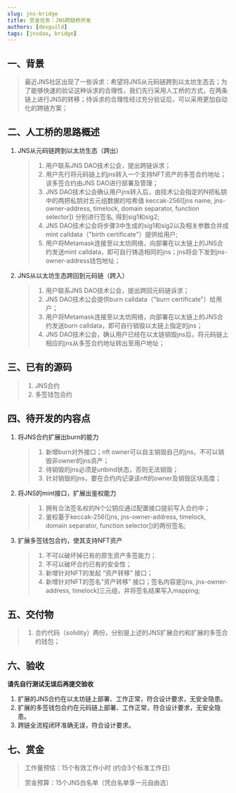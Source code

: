 ```yaml
---
slug: jns-bridge
title: 赏金任务：JNS跨链桥开发
authors: [devguild]
tags: [jnsdao, bridge]
---
```


## 一、背景

>  最近JNS社区出现了一些诉求：希望将JNS从元码链跨到以太坊生态去；为了能够快速的验证这种诉求的合理性，我们先行采用人工桥的方式，在两条链上进行JNS的转移；待诉求的合理性经过充分验证后，可以采用更加自动化的跨链方案；

## 二、人工桥的思路概述

1. JNS从元码链跨到以太坊生态（跨出）

    > 1. 用户联系JNS DAO技术公会，提出跨链诉求；
    > 2. 用户先行将元码链上的jns转入一个支持NFT资产的多签合约地址；该多签合约由JNS DAO进行部署及管理；
    > 3. JNS DAO技术公会确认用户jns转入后，由技术公会指定的N把私钥中的两把私钥对五元组数据的哈希值 keccak-256([jns name, jns-owner-address, timelock, domain separator, function selector]) 分别进行签名, 得到sig1和sig2;
    > 4. JNS DAO技术公会将步骤3中生成的sig1和sig2以及相关参数合并成mint calldata（"birth certificate"）提供给用户;
    > 5. 用户将Metamask连接至以太坊网络，向部署在以太链上的JNS合约发送mint calldata，即可自行铸造相同的jns；jns将会下发到jns-owner-address钱包地址；

2. JNS从以太坊生态跨回到元码链（跨入）

    > 1. 用户联系JNS DAO技术公会，提出跨回元码链诉求；
    > 2. JNS DAO技术公会提供burn calldata（"burn certificate"）给用户；
    > 2. 用户将Metamask连接至以太坊网络，向部署在以太链上的JNS合约发送burn calldata，即可自行销毁以太链上指定的jns；
    > 3. JNS DAO技术公会，确认用户已经在以太链销毁jns后，将元码链上相应的jns从多签合约地址转出至用户地址；

## 三、已有的源码

> 1. JNS合约
> 2. 多签钱包合约

## 四、待开发的内容点

1. 将JNS合约扩展出burn的能力

    > 1. 新增burn对外接口；nft owner可以自主销毁自己的jns，不可以销毁非owner的jns资产；
    > 2. 待销毁的jns必须是unbind状态，否则无法销毁；
    > 3. 针对销毁的jns，要在合约内记录该nft的owner及销毁区块高度；

2. 将JNS的mint接口，扩展出鉴权能力

    > 1. 拥有合法签名权的N个公钥应通过配置接口提前写入合约中；
    > 2. 鉴权基于keccak-256([jns, jns-owner-address, timelock, domain separator, function selector])的两份签名;

3. 扩展多签钱包合约，使其支持NFT资产

    > 1. 不可以破坏掉已有的原生资产多签能力；
    > 2. 不可以破坏合约已有的安全性；
    > 3. 新增针对NFT的发起 “资产转移” 接口；
    > 4. 新增针对NFT的签名“资产转移” 接口；签名内容是[jns, jns-owner-address, timelock]三元组，并将签名结果写入mapping;


## 五、交付物

> 1. 合约代码（solidity）两份，分别是上述的JNS扩展合约和扩展的多签合约钱包；

## 六、验收

**请先自行测试无误后再提交验收**

1. 扩展的JNS合约在以太坊链上部署、工作正常，符合设计要求，无安全隐患。
2. 扩展的多签钱包合约在元码链上部署、工作正常，符合设计要求，无安全隐患。
3. 跨链全流程闭环准确无误，符合设计要求。

## 七、赏金 

> 工作量预估：15个有效工作小时 (约合3个标准工作日)
>
> 赏金预算：15个JNS白名单（凭白名单享一元自由选）

